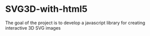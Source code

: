 # SVG3D-with-html5
The goal of the project is to develop a javascript library for creating interactive 3D SVG images
